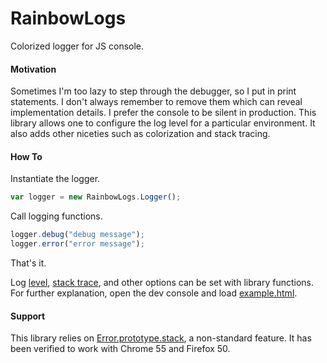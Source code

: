 # RainbowLogs
Colorized logger for JS console.

#### Motivation

Sometimes I'm too lazy to step through the debugger, so I put in print statements.
I don't always remember to remove them which can reveal implementation details.
I prefer the console to be silent in production.
This library allows one to configure the log level for a particular environment.
It also adds other niceties such as colorization and stack tracing.

#### How To

Instantiate the logger.

```javascript
var logger = new RainbowLogs.Logger();
```

Call logging functions.

```javascript
logger.debug("debug message");
logger.error("error message");
```

That's it.

Log [level](https://github.com/zenbrane/RainbowLogs/blob/master/RainbowLogs.js#L151),
[stack trace](https://github.com/zenbrane/RainbowLogs/blob/master/RainbowLogs.js#L191),
and other options can be set with library functions.
For further explanation, open the dev console and load
[example.html](https://github.com/zenbrane/RainbowLogs/blob/master/example.html).

#### Support

This library relies on [Error.prototype.stack](https://developer.mozilla.org/en-US/docs/Web/JavaScript/Reference/Global_Objects/Error/stack),
a non-standard feature. It has been verified to work with Chrome 55 and Firefox 50.
